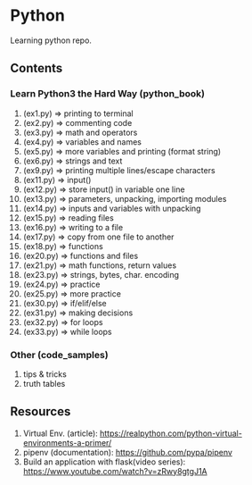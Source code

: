 # Python

Learning python repo.

## Contents

### Learn Python3 the Hard Way (python_book)

1. (ex1.py) => printing to terminal
2. (ex2.py) => commenting code
3. (ex3.py) => math and operators
4. (ex4.py) => variables and names
5. (ex5.py) => more variables and printing (format string)
6. (ex6.py) => strings and text
7. (ex9.py) => printing multiple lines/escape characters
8. (ex11.py) => input()
9. (ex12.py) => store input() in variable one line
10. (ex13.py) => parameters, unpacking, importing modules
11. (ex14.py) => inputs and variables with unpacking
12. (ex15.py) => reading files
13. (ex16.py) => writing to a file
14. (ex17.py) => copy from one file to another
15. (ex18.py) => functions
16. (ex20.py) => functions and files
17. (ex21.py) => math functions, return values
18. (ex23.py) => strings, bytes, char. encoding
19. (ex24.py) => practice
20. (ex25.py) => more practice
21. (ex30.py) => if/elif/else
22. (ex31.py) => making decisions
23. (ex32.py) => for loops
24. (ex33.py) => while loops

### Other (code_samples)

1. tips & tricks
2. truth tables

## Resources

1. Virtual Env. (article): https://realpython.com/python-virtual-environments-a-primer/
2. pipenv (documentation): https://github.com/pypa/pipenv
3. Build an application with flask(video series): https://www.youtube.com/watch?v=zRwy8gtgJ1A
